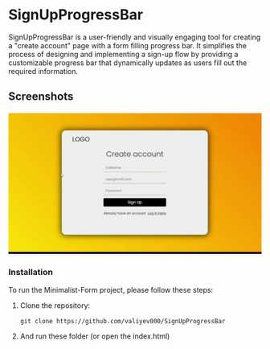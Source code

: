 
# SignUpProgressBar

SignUpProgressBar is a user-friendly and visually engaging tool for creating a "create account" page with a form filling progress bar. It simplifies the process of designing and implementing a sign-up flow by providing a customizable progress bar that dynamically updates as users fill out the required information.

## Screenshots

![Screenshot](screenshot-final.gif)
### Installation

To run the Minimalist-Form project, please follow these steps:

1. Clone the repository:

   ```shell
   git clone https://github.com/valiyev000/SignUpProgressBar
   ```

2. And run these folder (or open the index.html)

